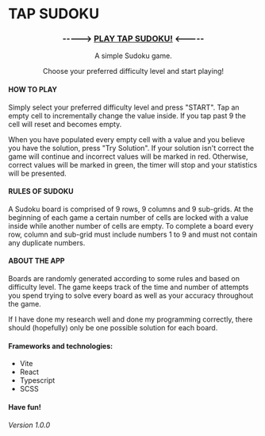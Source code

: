 # TAP SUDOKU

<h3 align="center"> -----> <a href="https://imaginaryverse.github.io/tap-sudoku/">PLAY TAP SUDOKU!</a> <----- </h3>

<p align="center">A simple Sudoku game.</p>

<p align="center">Choose your preferred difficulty level and start playing!</p>

#### HOW TO PLAY

Simply select your preferred difficulty level and press "START".
Tap an empty cell to incrementally change the value inside.
If you tap past 9 the cell will reset and becomes empty.

When you have populated every empty cell with a value and you believe you have the solution, press "Try Solution".
If your solution isn't correct the game will continue and incorrect values will be marked in red. Otherwise, correct values will be marked in green, the timer will stop and your statistics will be presented.

#### RULES OF SUDOKU

A Sudoku board is comprised of 9 rows, 9 columns and 9 sub-grids.
At the beginning of each game a certain number of cells are locked with a value inside while another number of cells are empty.
To complete a board every row, column and sub-grid must include numbers 1 to 9 and must not contain any duplicate numbers.

#### ABOUT THE APP

Boards are randomly generated according to some rules and based on difficulty level.
The game keeps track of the time and number of attempts you spend trying to solve every board as well as your accuracy throughout the game.

If I have done my research well and done my programming correctly, there should (hopefully) only be one possible solution for each board.

#### Frameworks and technologies:

- Vite
- React
- Typescript
- SCSS

#### Have fun!

###### Version 1.0.0
